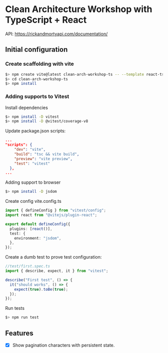 # Clean Architecture Workshop with TypeScript + React

API: https://rickandmortyapi.com/documentation/

## Initial configuration

### Create scaffolding with vite

```sh
$> npm create vite@latest clean-arch-workshop-ts -- --template react-ts
$> cd clean-arch-workshop-ts
$> npm install
```

### Adding supports to Vitest

Install dependencies

```sh
$> npm install -D vitest
$> npm install -D @vitest/coverage-v8
```

Update package.json scripts:

```json
...
"scripts": {
    "dev": "vite",
    "build": "tsc && vite build",
    "preview": "vite preview",
    "test": "vitest"
  },
...
```

Adding support to browser

```sh
$> npm install -D jsdom
```

Create config vite.config.ts

```ts
import { defineConfig } from "vitest/config";
import react from "@vitejs/plugin-react";

export default defineConfig({
  plugins: [react()],
  test: {
    environment: "jsdom",
  },
});
```

Create a dumb test to prove test configuration:

```typescript
//test/first.spec.ts
import { describe, expect, it } from "vitest";

describe("First test", () => {
  it("should works", () => {
    expect(true).toBe(true);
  });
});
```

Run tests

```sh
$> npm run test
```

## Features

- [x] Show pagination characters with persistent state.
